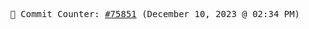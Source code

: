 <p align="center">
    <samp>
        📮 Commit Counter: <a href="https://github.com/Javascript-void0/Javascript-void0/commits/main">#75851</a> (December 10, 2023 @ 02:34 PM)
    </samp>
</p>